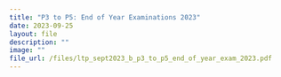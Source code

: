 ```yaml
---
title: "P3 to P5: End of Year Examinations 2023"
date: 2023-09-25
layout: file
description: ""
image: ""
file_url: /files/ltp_sept2023_b_p3_to_p5_end_of_year_exam_2023.pdf
---
```


